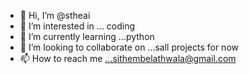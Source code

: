 - 👋 Hi, I’m @stheai
- 👀 I’m interested in ... coding
- 🌱 I’m currently learning ...python
- 💞️ I’m looking to collaborate on ...sall projects for now
- 📫 How to reach me ...sithembelathwala@gmail.com

<!---
stheai/stheai is a ✨ special ✨ repository because its `README.md` (this file) appears on your GitHub profile.
You can click the Preview link to take a look at your changes.
--->
